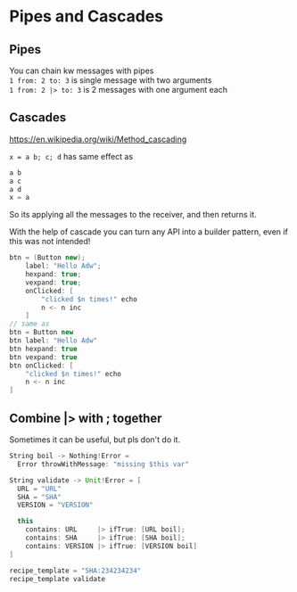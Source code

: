 # Pipes and Cascades

## Pipes
You can chain kw messages with pipes  
`1 from: 2 to: 3` is single message with two arguments  
`1 from: 2 |> to: 3` is 2 messages with one argument each  

## Cascades
https://en.wikipedia.org/wiki/Method_cascading  


`x = a b; c; d` has same effect as
```Scala
a b
a c
a d
x = a
```
So its applying all the messages to the receiver, and then returns it.

With the help of cascade you can turn any API
into a builder pattern, even if this was not intended!

```Scala
btn = (Button new); 
    label: "Hello Adw";
    hexpand: true;
    vexpand: true;
    onClicked: [
        "clicked $n times!" echo
        n <- n inc
    ]
// same as
btn = Button new
btn label: "Hello Adw"
btn hexpand: true
btn vexpand: true
btn onClicked: [
    "clicked $n times!" echo
    n <- n inc
]
```

## Combine |> with ; together
Sometimes it can be useful, but pls don't do it.
```Scala
String boil -> Nothing!Error =
  Error throwWithMessage: "missing $this var"

String validate -> Unit!Error = [
  URL = "URL"
  SHA = "SHA"
  VERSION = "VERSION"

  this
    contains: URL     |> ifTrue: [URL boil];
    contains: SHA     |> ifTrue: [SHA boil];
    contains: VERSION |> ifTrue: [VERSION boil]
]

recipe_template = "SHA:234234234"
recipe_template validate

```
